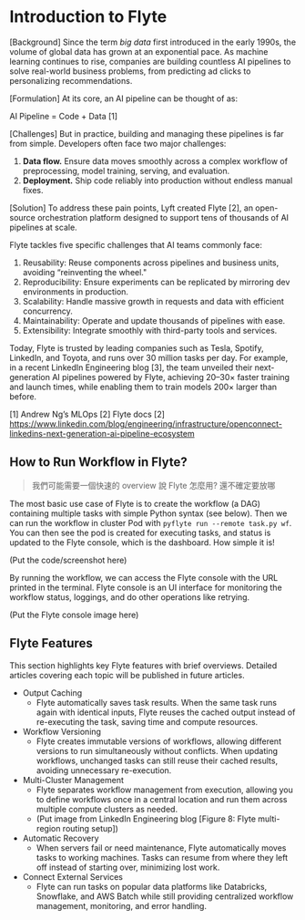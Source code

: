 # Introduction to Flyte


[Background] Since the term *big data* first introduced in the early 1990s, the volume of global data has grown at an exponential pace. As machine learning continues to rise, companies are building countless AI pipelines to solve real-world business problems, from predicting ad clicks to personalizing recommendations.

[Formulation] At its core, an AI pipeline can be thought of as:

AI Pipeline = Code + Data [1]

[Challenges] But in practice, building and managing these pipelines is far from simple. Developers often face two major challenges:

1. **Data flow.** Ensure data moves smoothly across a complex workflow of preprocessing, model training, serving, and evaluation.
2. **Deployment.** Ship code reliably into production without endless manual fixes.

[Solution] To address these pain points, Lyft created Flyte [2], an open-source orchestration platform designed to support tens of thousands of AI pipelines at scale.

Flyte tackles five specific challenges that AI teams commonly face:

1. Reusability: Reuse components across pipelines and business units, avoiding “reinventing the wheel."
2. Reproducibility: Ensure experiments can be replicated by mirroring dev environments in production.
3. Scalability: Handle massive growth in requests and data with efficient concurrency.
4. Maintainability: Operate and update thousands of pipelines with ease.
5. Extensibility: Integrate smoothly with third-party tools and services.

Today, Flyte is trusted by leading companies such as Tesla, Spotify, LinkedIn, and Toyota, and runs over 30 million tasks per day. For example, in a recent LinkedIn Engineering blog [3], the team unveiled their next-generation AI pipelines powered by Flyte, achieving 20–30× faster training and launch times, while enabling them to train models 200× larger than before.

[1] Andrew Ng’s MLOps
[2] Flyte docs
[2] https://www.linkedin.com/blog/engineering/infrastructure/openconnect-linkedins-next-generation-ai-pipeline-ecosystem


## How to Run Workflow in Flyte?

> 我們可能需要一個快速的 overview 說 Flyte 怎麼用? 還不確定要放哪

The most basic use case of Flyte is to create the workflow (a DAG) containing multiple
tasks with simple Python syntax (see below). Then we can run the workflow in cluster Pod
with `pyflyte run --remote task.py wf`. You can then see the pod is created for executing
tasks, and status is updated to the Flyte console, which is the dashboard. How simple it
is!

(Put the code/screenshot here)

By running the workflow, we can access the Flyte console with the URL printed in the
terminal. Flyte console is an UI interface for monitoring the workflow status, loggings,
and do other operations like retrying.

(Put the Flyte console image here)

## Flyte Features 

This section highlights key Flyte features with brief overviews. Detailed articles
covering each topic will be published in future articles.

- Output Caching
    - Flyte automatically saves task results. When the same task runs again with identical
    inputs, Flyte reuses the cached output instead of re-executing the task, saving time
    and compute resources.
- Workflow Versioning
    - Flyte creates immutable versions of workflows, allowing different versions to run
    simultaneously without conflicts. When updating workflows, unchanged tasks can still
    reuse their cached results, avoiding unnecessary re-execution.
- Multi-Cluster Management
    - Flyte separates workflow management from execution, allowing you to define workflows once in a central location and run them across
  multiple compute clusters as needed.
    - (Put image from LinkedIn Engineering blog [Figure 8: Flyte multi-region routing
    setup])
- Automatic Recovery
    - When servers fail or need maintenance, Flyte automatically moves tasks to working
    machines. Tasks can resume from where they left off instead of starting over,
    minimizing lost work.
- Connect External Services
    - Flyte can run tasks on popular data platforms like Databricks, Snowflake, and AWS
    Batch while still providing centralized workflow management, monitoring, and error
    handling.
